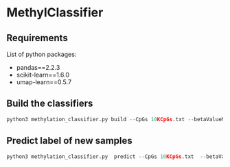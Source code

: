 # MethylClassifier

## Requirements

List of python packages:
* pandas==2.2.3
* scikit-learn==1.6.0
* umap-learn==0.5.7

## Build the classifiers
```python
python3 methylation_classifier.py build --CpGs 10KCpGs.txt --betaValueMatrix 954RefSamples_400kCpG_BetaVal.csv --samplesLabel samplesheet.tsv --saveDetailsReport report.tsv
```

## Predict label of new samples
```python
python3 methylation_classifier.py  predict --CpGs 10KCpGs.txt  --betaValueMatrix SamplesToPredict_400kCpG_BetaVal.csv
```
